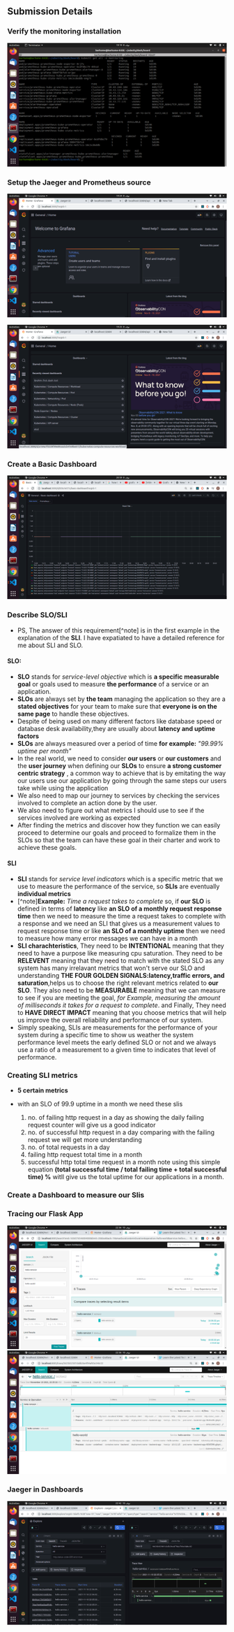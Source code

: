## Submission Details

### Verify the monitoring installation

![Monitoring Installation Screenshot](monitoring-name-space.png)

### Setup the Jaeger and Prometheus source

![Grafana Screenshot part 1](grafana-part01.png)

![Grafana Screenshot part 2](grafana-part02.png)

### Create a Basic Dashboard

![Basic Dashboard](basic-dash-board.png)

### Describe SLO/SLI
- PS, The answer of this requirement[^note] is in the first example in the explanation of the **SLI**. I have expatiated to have a detailed reference for me about SLI and SLO.

#### SLO:
- **SLO** stands for _service-level objective_ which is **a specific measurable goal** or goals used to measure **the performance** of a service or an application.
- **SLOs** are always set by **the team** managing the application so they are a **stated objectives** for your team to make sure that **everyone is on the same page** to handle these objectives. 
- Despite of being used on many different factors like database speed or database desk availability,they are usually about **latency and uptime factors**
- **SLOs** are always measured over a period of time **for example:** _"99.99% uptime per month"_
- In the real world, we need to consider  **our users** or **our customers** and the **user journey** when defining our **SLOs** to ensure **a strong customer centric strategy** , a common way to achieve that is by emitating the way our users use our application by going through the same steps our users take while using the application
- We also need to map our journey to services by checking the services involved to complete an action done by the user. 
- We also need to figure out what metrics I should use to see if the services involved are working as expected 
- After finding the metrics and discover how they function we can easily proceed to determine our goals and proceed to formalize them in the SLOs so that the team can have these goal in their charter and work to achieve these goals.

#### SLI
- **SLI** stands for _service level indicators_ which is a specific metric that we use to measure the performance of the service, so **SLIs** are eventually **individual metrics** 
- [^note]**Example:** _Time a request takes to complete_ so, if **our SLO** is defined in terms of **latency** like **an SLO of a monthly request response time** then we need to measure the time a request takes to complete with a response and we need an SLI that gives us a measurement values to request response time or like **an SLO of a monthly uptime** then we need to measure how many error messages we can have in a month 
- **SLI charachteristics**, They need to be **INTENTIONAL** meaning that they need to have a purpose like measuring cpu saturation. They need to be **RELEVENT** meaning that they need to match with the stated SLO as any system has many irrelavant metrics that won't serve our SLO and understanding **THE FOUR GOLDEN SIGNALS:latency,traffic errors, and saturation**,helps us to choose the right relevant metrics related to **our SLO**. They also need to be **MEASURABLE** meaning that we can measure to see if you are meeting the goal, _for Example, measuring the amount of milliseconds it takes for a request to complete_. and Finally, They need to **HAVE DIRECT IMPACT** meaning that you choose metrics that will help us improve the overall reliability and performance of our system. 
- Simply speaking, SLIs are measurements for the performance of your system during a specific time to show us weather the system performance level meets the early defined SLO or not and we always use a ratio of a measurement to a given time to indicates that level of performance. 

### Creating SLI metrics

- **5 certain metrics**

- with an SLO of 99.9 uptime in a month we need these slis
  1. no. of failing http request in a day as showing the daily failing request counter will give us a good indicator
  2. no. of successful http request in a day comparing with the failing request we will get more understanding 
  3. no. of total requests in a day 
  4. failing http request total time in a month
  5. successful http total time request in a month
  note using this simple equation **(total successful time / total failing time + total successful time) %** witll give us the total uptime for our applications in a month.


### Create a Dashboard to measure our Slis

### Tracing our Flask App

![hello service](hello-service.png)
![span sample](span-sample.png)


### Jaeger in Dashboards
![Jaeger dashboard](jaeger-dashboard.png)

